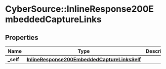 # CyberSource::InlineResponse200EmbeddedCaptureLinks

## Properties
Name | Type | Description | Notes
------------ | ------------- | ------------- | -------------
**_self** | [**InlineResponse200EmbeddedCaptureLinksSelf**](InlineResponse200EmbeddedCaptureLinksSelf.md) |  | [optional] 


